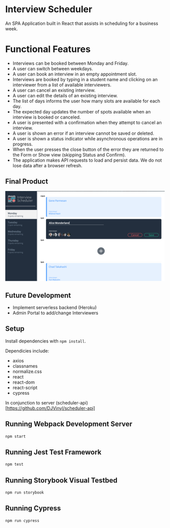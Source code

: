 # Interview Scheduler

An SPA Application built in React that assists in scheduling for a business week. 

# Functional Features
- Interviews can be booked between Monday and Friday.
- A user can switch between weekdays.
- A user can book an interview in an empty appointment slot.
- Interviews are booked by typing in a student name and clicking on an interviewer from a list of available interviewers.
- A user can cancel an existing interview.
- A user can edit the details of an existing interview.
- The list of days informs the user how many slots are available for each day.
- The expected day updates the number of spots available when an interview is booked or canceled.
- A user is presented with a confirmation when they attempt to cancel an interview.
- A user is shown an error if an interview cannot be saved or deleted.
- A user is shown a status indicator while asynchronous operations are in progress.
- When the user presses the close button of the error they are returned to the Form or Show view (skipping Status and Confirm).
- The application makes API requests to load and persist data. We do not lose data after a browser refresh.

## Final Product

![Main Page](https://raw.githubusercontent.com/DJVinyl/scheduler/master/App%20Pictures/Main%20Page.png)

## Future Development
- Implement serverless backend (Heroku)
- Admin Portal to add/change Interviewers

## Setup

Install dependencies with `npm install`.

Dependicies include:
  - axios 
  - classnames
  - normalize.css
  - react
  - react-dom
  - react-script
  - cypress

In conjunction to server (scheduler-api)[https://github.com/DJVinyl/scheduler-api]


## Running Webpack Development Server

```sh
npm start
```

## Running Jest Test Framework

```sh
npm test
```

## Running Storybook Visual Testbed

```sh
npm run storybook
```

## Running Cypress
```sh
npm run cypress
```



